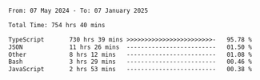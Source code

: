 
<!--START_SECTION:waka-->

```txt
From: 07 May 2024 - To: 07 January 2025

Total Time: 754 hrs 40 mins

TypeScript       730 hrs 39 mins >>>>>>>>>>>>>>>>>>>>>>>>-   95.78 %
JSON             11 hrs 26 mins  -------------------------   01.50 %
Other            8 hrs 12 mins   -------------------------   01.08 %
Bash             3 hrs 29 mins   -------------------------   00.46 %
JavaScript       2 hrs 53 mins   -------------------------   00.38 %
```

<!--END_SECTION:waka-->

<!--

### Hi there 👋
**Iam-cesar/Iam-cesar** is a ✨ _special_ ✨ repository because its `README.md` (this file) appears on your GitHub profile.

Here are some ideas to get you started:

- 🔭 I’m currently working on ...
- 🌱 I’m currently learning ...
- 👯 I’m looking to collaborate on ...
- 🤔 I’m looking for help with ...
- 💬 Ask me about ...
- 📫 How to reach me: ...
- 😄 Pronouns: ...
- ⚡ Fun fact: ...
-->
